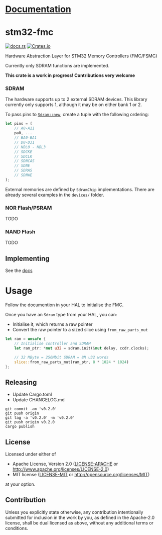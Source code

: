 # [Documentation](https://docs.rs/stm32-fmc)

# stm32-fmc

[![docs.rs](https://docs.rs/stm32-fmc/badge.svg)](https://docs.rs/stm32-fmc)
[![Crates.io](https://img.shields.io/crates/v/stm32-fmc.svg)](https://crates.io/crates/stm32-fmc)

Hardware Abstraction Layer for STM32 Memory Controllers (FMC/FSMC)

Currently only SDRAM functions are implemented.

**This crate is a work in progress! Contributions very welcome**

### SDRAM

The hardware supports up to 2 external SDRAM devices. This library
currently only supports 1, although it may be on either bank 1 or
2.

To pass pins to
[`Sdram::new`](https://docs.rs/stm32-fmc/latest/stm32_fmc/struct.Sdram.html#method.new),
create a tuple with the following ordering:

```rust
let pins = (
    // A0-A11
    pa0, ...
    // BA0-BA1
    // D0-D31
    // NBL0 - NBL3
    // SDCKE
    // SDCLK
    // SDNCAS
    // SDNE
    // SDRAS
    // SDNWE
);
```

External memories are defined by `SdramChip` implementations. There are already
several examples in the `devices/` folder.

### NOR Flash/PSRAM

TODO

### NAND Flash

TODO

## Implementing

See the [docs](https://docs.rs/stm32-fmc)

<!-- ```rust -->
<!--     let mut sdram = -->
<!--         stm32_fmc::Sdram::new(fmc, fmc_io, is42s32800g_6::Is42s32800g {}); -->
<!-- ``` -->

<!-- Or use new_unchecked: -->

<!-- ```rust -->
<!--     let mut sdram = -->
<!--         stm32_fmc::Sdram::new_unchecked(fmc, is42s32800g_6::Is42s32800g {}); -->
<!-- ``` -->


<!-- ### IO Setup -->

<!-- IO is constructed by configuring each pin as high speed and -->
<!-- assigning to the FMC block. -->

<!-- ```rust -->
<!--     let pa0 = gpioa.pa0.into_push_pull_output() -->
<!--         .set_speed(Speed::VeryHigh) -->
<!--         .into_alternate_af12() -->
<!--         .internal_pull_up(true); -->
<!-- ``` -->

<!-- Then contruct a PinSdram type from the required pins. They must be -->
<!-- specified in the order given here. -->


<!-- See the [examples](examples) for an ergonomic method using macros. -->

# Usage

Follow the documention in your HAL to initialise the FMC.

Once you have an `Sdram` type from your HAL, you can:

* Initialise it, which returns a raw pointer
* Convert the raw pointer to a sized slice using `from_raw_parts_mut`

```rust
let ram = unsafe {
    // Initialise controller and SDRAM
    let ram_ptr: *mut u32 = sdram.init(&mut delay, ccdr.clocks);

    // 32 MByte = 256Mbit SDRAM = 8M u32 words
    slice::from_raw_parts_mut(ram_ptr, 8 * 1024 * 1024)
};
```

## Releasing

* Update Cargo.toml
* Update CHANGELOG.md

```
git commit -am 'v0.2.0'
git push origin
git tag -a 'v0.2.0' -m 'v0.2.0'
git push origin v0.2.0
cargo publish
```

## License

Licensed under either of

 * Apache License, Version 2.0
   ([LICENSE-APACHE](LICENSE-APACHE) or http://www.apache.org/licenses/LICENSE-2.0)
 * MIT license
   ([LICENSE-MIT](LICENSE-MIT) or http://opensource.org/licenses/MIT)

at your option.

## Contribution

Unless you explicitly state otherwise, any contribution intentionally submitted
for inclusion in the work by you, as defined in the Apache-2.0 license, shall be
dual licensed as above, without any additional terms or conditions.
